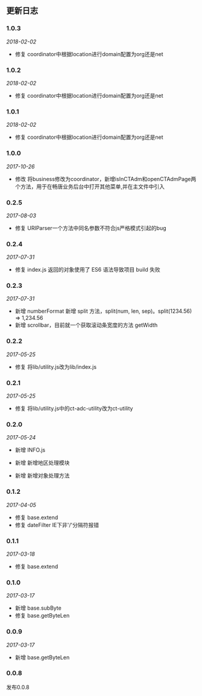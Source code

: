 ## 更新日志

### 1.0.3

*2018-02-02*

- 修复 coordinator中根据location进行domain配置为org还是net

### 1.0.2

*2018-02-02*

- 修复 coordinator中根据location进行domain配置为org还是net

### 1.0.1

*2018-02-02*

- 修复 coordinator中根据location进行domain配置为org还是net

### 1.0.0

*2017-10-26*

- 修改 将business修改为coordinator，新增isInCTAdm和openCTAdmPage两个方法，用于在畅唐业务后台中打开其他菜单,并在主文件中引入


### 0.2.5

*2017-08-03*

- 修复 URIParser一个方法中同名参数不符合js严格模式引起的bug

### 0.2.4

*2017-07-31*

- 修复 index.js 返回的对象使用了 ES6 语法导致项目 build 失败

### 0.2.3

*2017-07-31*

- 新增 numberFormat 新增 split 方法，split(num, len, sep)。split(1234.56) => 1,234.56
- 新增 scrollbar，目前就一个获取滚动条宽度的方法 getWidth

### 0.2.2

*2017-05-25*

- 修复 将lib/utility.js改为lib/index.js

### 0.2.1

*2017-05-25*

- 修复 将lib/utility.js中的ct-adc-utility改为ct-utility

### 0.2.0

*2017-05-24*

- 新增 INFO.js

- 新增 新增地区处理模块

- 新增 新增对象处理方法

### 0.1.2

*2017-04-05*

- 修复 base.extend
- 修复 dateFilter IE下非'/'分隔符报错

### 0.1.1

*2017-03-18*

- 修复 base.extend

### 0.1.0

*2017-03-17*

- 新增 base.subByte
- 修复 base.getByteLen

### 0.0.9

*2017-03-17*

- 新增 base.getByteLen

### 0.0.8

发布0.0.8